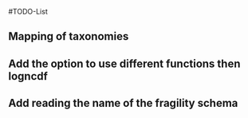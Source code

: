#TODO-List


## Mapping of taxonomies
## Add the option to use different functions then logncdf
## Add reading the name of the fragility schema
